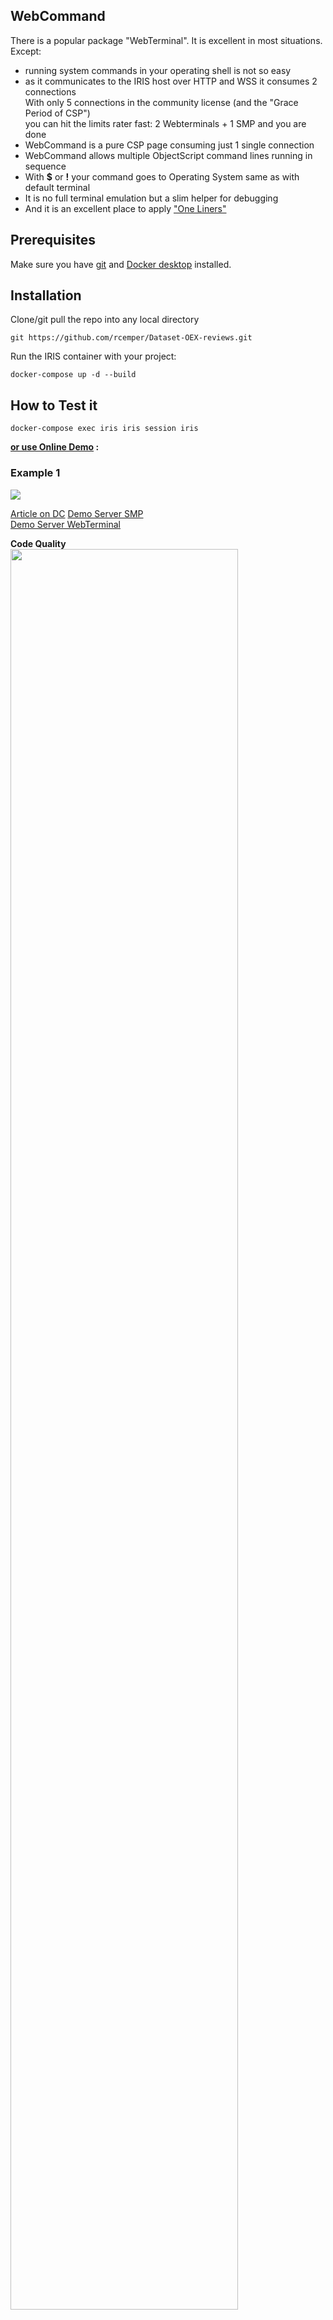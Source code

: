 ## WebCommand 
There is a popular package "WebTerminal". It is excellent in most situations.   
Except:   
- running system commands in your operating shell is not so easy    
- as it communicates to the IRIS host over HTTP and WSS it consumes 2 connections   
  With only 5 connections in the community license (and the "Grace Period of CSP")   
  you can hit the limits rater fast: 2 Webterminals + 1 SMP and you are done    
- WebCommand is a pure CSP page consuming just 1 single connection    
- WebCommand allows multiple ObjectScript command lines running in sequence    
- With **$** or **!** your command goes to Operating System same as with default terminal    
- It is no full terminal emulation but a slim helper for debugging     
- And it is an excellent place to apply ["One Liners"](https://community.intersystems.com/post/one-liners-useful-objectscript-commands-one-line-long)    

## Prerequisites
Make sure you have [git](https://git-scm.com/book/en/v2/Getting-Started-Installing-Git) and [Docker desktop](https://www.docker.com/products/docker-desktop) installed.

## Installation 
Clone/git pull the repo into any local directory
```
git https://github.com/rcemper/Dataset-OEX-reviews.git
```
Run the IRIS container with your project: 
```
docker-compose up -d --build
```
## How to Test it

```
docker-compose exec iris iris session iris
```

**[or use Online Demo](https://webcommand.demo.community.intersystems.com/csp/sys/%25CSP.Portal.Home.zen) :**

### Example 1 

 ![](https://raw.githubusercontent.com/rcemper/IRIS-fast-ECP-setup/master/CodeQuality.JPG)

[Article on DC](https://community.intersystems.com/post/webcommand)
[Demo Server SMP](https://webcommand.demo.community.intersystems.com/csp/sys/UtilHome.csp)   
[Demo Server WebTerminal](https://webcommand.demo.community.intersystems.com/terminal/)    
        
**Code Quality**   
<img width="85%" src="https://community.intersystems.com/sites/default/files/inline/images/images/codequality.jpgom/sites/default/files/inline/images/images/codequality.jpg)">

